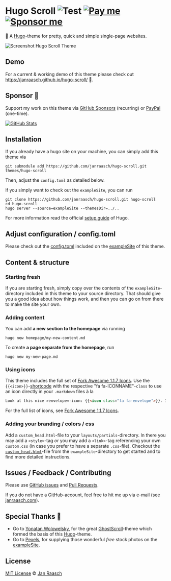 # Hugo Scroll ![Test](https://github.com/janraasch/hugo-scroll/workflows/CI/badge.svg?branch=master&event=push) [![Pay me][paypal-svg]][paypal-dot-me] [![Sponsor me][github-sponsors-svg]][github-sponsors]

📜 A [Hugo](https://gohugo.io/)-theme for pretty, quick and simple single-page websites.

![Screenshot Hugo Scroll Theme](https://raw.githubusercontent.com/janraasch/hugo-scroll/master/images/tn.png)

## Demo

For a current & working demo of this theme please check out https://janraasch.github.io/hugo-scroll/ 🎯.

## Sponsor 💟

Support my work on this theme via [GitHub Sponsors][github-sponsors] (recurring) or [PayPal][paypal-dot-me] (one-time).

[![GitHub Stats](https://github-readme-stats.vercel.app/api/?username=janraasch)][github-sponsors]

## Installation

If you already have a hugo site on your machine, you can simply add this theme via

```
git submodule add https://github.com/janraasch/hugo-scroll.git themes/hugo-scroll
```

Then, adjust the `config.toml` as detailed below.

If you simply want to check out the `exampleSite`, you can run

```
git clone https://github.com/janraasch/hugo-scroll.git hugo-scroll
cd hugo-scroll
hugo server --source=exampleSite --themesDir=../..
```

For more information read the official [setup guide][hugo-setup-guide] of Hugo.

## Adjust configuration / config.toml

Please check out the [config.toml](https://github.com/janraasch/hugo-scroll/blob/master/exampleSite/config.toml) included on the [exampleSite](https://github.com/janraasch/hugo-scroll/tree/master/exampleSite) of this theme.

## Content & structure

### Starting fresh

If you are starting fresh, simply copy over the contents of the `exampleSite`-directory included in this theme to your source directory. That should give you a good idea about how things work, and then you can go on from there to make the site your own.

### Adding content

You can add **a new section to the homepage** via running

```
hugo new homepage/my-new-content.md
```

To create **a page separate from the homepage**, run

```
hugo new my-new-page.md
```

### Using icons

This theme includes the full set of [Fork Awesome 1.1.7 Icons][fork-awesome-icons]. Use the `{{<icon>}}`-[shortcode][hugo-shortcodes] with the respective "fa fa-ICONNAME"-`class` to use an icon directly in your `.markdown` files à la

```markdown
Look at this nice »envelope«-icon: {{<icon class="fa fa-envelope">}}. I took this from https://forkaweso.me/Fork-Awesome/icon/envelope/ :-)
```

For the full list of icons, see [Fork Awesome 1.1.7 Icons][fork-awesome-icons].

### Adding your branding / colors / css

Add a `custom_head.html`-file to your `layouts/partials`-directory. In there you may add a `<style>`-tag _or_ you may add a `<link>`-tag referencing your own `custom.css` (in case you prefer to have a separate `.css`-file). Checkout the [`custom_head.html`](https://github.com/janraasch/hugo-scroll/blob/master/exampleSite/layouts/partials/custom_head.html)-file from the `exampleSite`-directory to get started and to find more detailed instructions.

## Issues / Feedback / Contributing

Please use [GitHub issues](https://github.com/janraasch/hugo-scroll/issues) and [Pull Requests](https://github.com/janraasch/hugo-scroll/pulls).

If you do not have a GitHub-account, feel free to hit me up via e-mail (see [janraasch.com](https://www.janraasch.com)).

## Special Thanks 🎁

- Go to [Yonatan Wolowelsky](https://github.com/grmmph), for the great [GhostScroll](https://github.com/grmmph/GhostScroll)-theme which formed the basis of this [Hugo](https://gohugo.io/)-theme.
- Go to [Pexels](https://www.pexels.com), for supplying those wonderful _free_ stock photos on the [exampleSite](https://github.com/janraasch/hugo-scroll/tree/master/exampleSite).

## License

[MIT License](http://en.wikipedia.org/wiki/MIT_License) © [Jan Raasch](https://www.janraasch.com)

[paypal-dot-me]: https://www.paypal.me/janraasch/29,00
[github-sponsors]: https://github.com/sponsors/janraasch
[paypal-svg]: https://img.shields.io/badge/onetime-donation-11dde2.svg?logo=paypal
[github-sponsors-svg]: https://img.shields.io/badge/recurring-sponsorship-ee4aaa.svg?logo=github
[hugo-setup-guide]: https://gohugo.io/getting-started/installing
[fork-awesome]: https://forkaweso.me/Fork-Awesome/
[fork-awesome-icons]: https://forkaweso.me/Fork-Awesome/icons/
[hugo-shortcodes]: https://gohugo.io/content-management/shortcodes/
